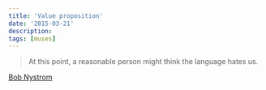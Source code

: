 ```yaml
---
title: 'Value proposition'
date: '2015-03-21'
description:
tags: [muses]
---
```


>  At this point, a reasonable person might think the language hates us.

[Bob Nystrom](http://journal.stuffwithstuff.com/2015/02/01/what-color-is-your-function/)
